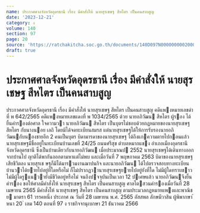 ```yaml
---
name: ประกาศศาลจังหวัดอุดรธานี เรื่อง มีคำสั่งให้ นายสุรเชษฐ สีหไตร เป็นคนสาบสูญ
date: '2023-12-21'
category: ง
volume: 140
section: 97
page: 20
source: 'https://ratchakitcha.soc.go.th/documents/140D097N0000000002000.pdf'
draft: true
---
```


# ประกาศศาลจังหวัดอุดรธานี เรื่อง มีคำสั่งให้ นายสุรเชษฐ สีหไตร เป็นคนสาบสูญ

ประกาศศาลจังหวัดอุดรธานี เรื่อง มีคําสั่งให้ นายสุรเชษฐ สีหไตร เป็นคนสาบสูญ คดีแพงหมายเลขดําที่ พ 642/2565 คดีแพงหมายเลขแดงที่ พ 1034/2565 ด้วย นายอภิวัฒน สีหไตร ผู้รอง ได้ยื่นคํารองต่อศาล ใจความวา นายอภิวัฒน สีหไตร เป็นบุตรไม่ชอบด้วยกฎหมายของนายสุรเชษฐ สีหไตร กับนางนอย เลถิ โดยมิได้จดทะเบียนสมรส แต่นายสุรเชษฐได้ให้การรับรองนายอภิวัฒนกับนองชายอีก 2 คนเป็นบุตร บิดามารดาของนายสุรเชษฐ ได้ถึงแกความตายไปกอนแล้ว นายสุรเชษฐมีชื่ออยู่ในทะเบียนบ้านเลขที่ 24/25 ถนนศรีสุข ตําบลหมากแขง อําเภอเมืองอุดรธานี จังหวัดอุดรธานี ซึ่งเป็นบ้านเดียวกับนายอภิวัฒน เมื่อประมาณป 2552 นายสุรเชษฐได้เดินทางออกจากบ้านไป ญาติได้พากันออกตามหาแต่ไม่พบ และเมื่อวันที่ 7 พฤษภาคม 2563 บิดาของนายสุรเชษฐเสียชีวิตลง นายสุรเช ษฐก็มิได้มารวมงานฌาปนกิจ และนายอภิวัฒน ได้ไปตรวจสอบทางทะเบียนบ้านวาได้ยายไปอยู่ที่ใดหรือไม่ ก็ไม่ปรากฏวานายสุรเชษฐยายไปอยู่ยังที่ใด ไม่มีผู้ใดทราบขาว ไม่มีผู้ใดรูแนวายังมีชีวิตอยู่หรือไม่ จนถึงปจจุบันเป็นเวลา 12 ปเศษแล้ว นายอภิวัฒนจึงยื่นคํารอง ขอให้ศาลมีคําสั่งให้ นายสุรเชษฐ สีหไตร เป็นคนสาบสูญ ศาลไตสวนคํารองเมื่อวันที่ 28 เมษายน 2565 มีคําสั่งให้ นายสุรเชษฐ สีหไตร เป็นคนสาบสูญ ตามประมวลกฎหมายแพงและพาณิชย มาตรา 61 วรรคหนึ่ง ประกาศ ณ วันที่ 28 เมษายน พ.ศ. 2565 อัสสพล ลักษมีวาสิน ผู้พิพากษา ้ หนา 20 ่ เลม 140 ตอนที่ 97 ง ราชกิจจานุเบกษา 21 ธันวาคม 2566

